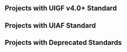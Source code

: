 ## Projects with UIGF v4.0+ Standard

<RelativeProjectPanel>
  <Pcd
    bg="/partnerships/TeyvatGuide/AppPreview.png"
    icon="/partnerships/TeyvatGuide/logo.png"
    repo="https://github.com/BTMuli/TeyvatGuide"
    site="https://apps.microsoft.com/detail/9NLBNNNBNSJN"
    title="Teyvat Guide"
    desc="Game Tool for Genshin Impact Player"
    import export>
    <template #import>
      <Pcb label="UIGF v4.0" :games="['ys', 'sr_', 'zzz_']" bg="orange"></Pcb>
      <Pcb label="UIGF v3.0" :games="['ys']" bg="white"></Pcb>
      <Pcb label="UIGF v2.4" :games="['ys']" bg="white"></Pcb>
      <Pcb label="UIGF v2.3" :games="['ys']" bg="white"></Pcb>
    </template>
    <template #export>
      <Pcb label="UIGF v4.0" :games="['ys', 'sr_', 'zzz_']" bg="orange"></Pcb>
      <Pcb label="UIGF v3.0" :games="['ys']" bg="white"></Pcb>
    </template>
  </Pcd>
  <Pcd
    bg="/partnerships/ThePizzaHelper/ThePizzaHelper-uigf-preview.png"
    icon="/partnerships/ThePizzaHelper/ThePizzaHelper-logo-clipped.png"
    repo="https://github.com/pizza-studio/PizzaHelperUnited"
    site="https://apps.apple.com/app/id1635319193"
    title="The Pizza Helper"
    desc="A companion app (for Genshin Impact & Star Rail) among Apple platforms."
    import export>
    <template #import>
      <Pcb label="UIGF v4.0" :games="['ys', 'sr', 'zzz_']" bg="blue"></Pcb>
    </template>
    <template #export>
      <Pcb label="UIGF v4.0" :games="['ys', 'sr', 'zzz_']" bg="blue"></Pcb>
    </template>
  </Pcd>
  <Pcd
    bg="/partnerships/Firefly/preview.png"
    icon="/partnerships/Firefly/logo.png"
    repo="https://github.com/Natrium0521/Firefly"
    title="Firefly"
    desc="Honkai: Star Rail Tools"
    import export>
    <template #import>
      <Pcb label="UIGF v4.0" :games="['ys_', 'sr', 'zzz_']" bg="purple"></Pcb>
      <Pcb label="SRGF v1.0" :games="['sr']" bg="white"></Pcb>
    </template>
    <template #export>
      <Pcb label="UIGF v4.0" :games="['ys_', 'sr', 'zzz_']" bg="purple"></Pcb>
      <Pcb label="SRGF v1.0" :games="['sr']" bg="white"></Pcb>
    </template>
  </Pcd>
  <Pcd
    bg="/partnerships/ZzzSignalSearchExport/preview_en.png"
    icon="/partnerships/ZzzSignalSearchExport/logo.jpeg"
    repo="https://github.com/earthjasonlin/zzz-signal-search-export"
    title="Zenless Zone Zero Signal Search History Exporter"
    desc="A simple tool to manage your signal search history in Zenless Zone Zero"
    import export>
    <template #import>
      <Pcb label="UIGF v4.0" :games="['ys_', 'sr_', 'zzz']" bg="white"></Pcb>
    </template>
    <template #export>
      <Pcb label="UIGF v4.0" :games="['ys_', 'sr_', 'zzz']" bg="white"></Pcb>
    </template>
  </Pcd>
  <Pcd
    bg="/partnerships/Hollow/home.webp"
    icon="/partnerships/Hollow/icon.png"
    repo="https://github.com/AuroraZiling/Hollow"
    title="Hollow"
    desc="Zenless Zone Zero Toolbox"
    import export>
    <template #import>
      <Pcb label="UIGF v4.0" :games="['ys_', 'sr_', 'zzz']" bg="green"></Pcb>
    </template>
    <template #export>
      <Pcb label="UIGF v4.0" :games="['ys_', 'sr_', 'zzz']" bg="green"></Pcb>
    </template>
  </Pcd>
  <Pcd
    bg="https://cdn.jamsg.cn/release/SRTools/Preview.webp"
    icon="https://cdn.jamsg.cn/release/SRTools/Logo.webp"
    repo="https://github.com/JamXi233/SRTools/"
    site="https://srtools.jamsg.cn"
    title="SRTools"
    desc="Enhanced Honkai: Star Rail Launcher"
    import export>
    <template #import>
      <Pcb label="UIGF v4.0" :games="['ys_', 'sr', 'zzz_']" bg="purple"></Pcb>
      <Pcb label="SRGF v1.0" :games="['sr']" bg="white"></Pcb>
    </template>
    <template #export>
      <Pcb label="UIGF v4.0" :games="['ys_', 'sr', 'zzz_']" bg="purple"></Pcb>
    </template>
  </Pcd>
  <Pcd
    bg="https://cdn.jamsg.cn/release/ZenlessTools/Preview.webp"
    icon="https://cdn.jamsg.cn/release/ZenlessTools/Logo.webp"
    repo="https://github.com/JamXi233/ZenlessTools/"
    site="https://zentools.jamsg.cn"
    title="ZenlessTools"
    desc="The Best Toolbox for Proxies"
    import export>
    <template #import>
      <Pcb label="UIGF v4.0" :games="['ys_', 'sr_', 'zzz']" bg="orange"></Pcb>
    </template>
    <template #export>
      <Pcb label="UIGF v4.0" :games="['ys_', 'sr_', 'zzz']" bg="orange"></Pcb>
    </template>
  </Pcd>
  <Pcd
    bg="/partnerships/ShufflePlay/preview.png"
    icon="/partnerships/ShufflePlay/logo.png"
    repo="https://github.com/BTMuli/ShufflePlay"
    site="https://apps.microsoft.com/detail/9n6vc24jx0jq"
    title="ShufflePlay"
    desc="又一个绝区零第三方游戏工具"
    import export>
    <template #import>
      <Pcb label="UIGF v4.0" :games="['ys_', 'sr_', 'zzz']" bg="white"></Pcb>
    </template>
    <template #export>
      <Pcb label="UIGF v4.0" :games="['ys_', 'sr_', 'zzz']" bg="white"></Pcb>
    </template>
  </Pcd>
  <Pcd
    bg="/partnerships/StarRailToolkit/preview.png"
    icon="/partnerships/StarRailToolkit/logo.jpg"
    repo="https://github.com/LittleNyima/honkai-starrail-toolkit"
    title="Honkai: Star Rail Toolkit"
    desc="HSR Toolbox with cross-platform compatibility."
    import export>
    <template #import>
      <Pcb label="UIGF v4.0" :games="['ys_', 'sr', 'zzz_']" bg="purple"></Pcb>
      <Pcb label="SRGF v1.0" :games="['sr']" bg="white"></Pcb>
    </template>
    <template #export>
      <Pcb label="UIGF v4.0" :games="['ys_', 'sr', 'zzz_']" bg="purple"></Pcb>
      <Pcb label="SRGF v1.0" :games="['sr']" bg="white"></Pcb>
    </template>
  </Pcd>
  <Pcd
    bg="https://img.alicdn.com/imgextra/i4/1797064093/O1CN01F0AGTl1g6dvW6j28q_!!1797064093.png"
    icon="https://img.alicdn.com/imgextra/i4/1797064093/O1CN01oaGvKE1g6dut0pICS_!!1797064093.png"
    repo="https://github.com/DGP-Studio/Snap.Hutao"
    site="https://hut.ao/"
    title="Snap Hutao"
    desc="A multifunctional open-source Genshin Impact toolkit"
    import export>
    <template #import>
      <Pcb label="UIGF v4.0" :games="['ys', 'sr_', 'zzz_']" bg="red"></Pcb>
    </template>
    <template #export>
      <Pcb label="UIGF v4.0" :games="['ys', 'sr_', 'zzz_']" bg="red"></Pcb>
    </template>
  </Pcd>
  <Pcd
    bg="https://raw.githubusercontent.com/cntvc/star-rail-tools/main/docs/image/star_rail_tools_cover.png"
    icon="https://raw.githubusercontent.com/cntvc/star-rail-tools/main/resource/hsr.ico"
    repo="https://github.com/cntvc/star-rail-tools"
    title="StarRailTools"
    desc="A StarRail data backup tools."
    import export>
    <template #import>
      <Pcb label="UIGF v4.0" :games="['ys_', 'sr', 'zzz_']" bg="orange"></Pcb>
      <Pcb label="SRGF v1.0" :games="['sr']" bg="white"></Pcb>
    </template>
    <template #export>
      <Pcb label="UIGF v4.0" :games="['ys_', 'sr', 'zzz_']" bg="orange"></Pcb>
      <Pcb label="SRGF v1.0" :games="['sr']" bg="white"></Pcb>
    </template>
  </Pcd>
  <Pcd
   bg="/partnerships/travellersbag/projBg.png"
   icon="/partnerships/travellersbag/projIcon.png"
   repo="https://github.com/DreamedWorker/TravellersBag"
   site="https://bluedream.icu/TravellersBag"
   title="TravellersBag"
   desc="TravellersBag is a tool set software with content from Genshin Impact and designed for modern macOS"
   import export>
   <template #import>
     <Pcb label="UIGF v4.0" :games="['ys', 'sr_', 'zzz_']" bg="orange"></Pcb>
   </template>
   <template #export>
     <Pcb label="UIGF v4.0" :games="['ys', 'sr_', 'zzz_']" bg="orange"></Pcb>
   </template>
 </Pcd>
 <Pcd
    bg="/partnerships/HoyoBuddy/bg.png"
    icon="/partnerships/HoyoBuddy/icon.png"
    repo="https://github.com/seriaati/hoyo-buddy"
    site="https://hb.seria.moe/"
    title="Hoyo Buddy"
    desc="A feature rich, easy to use, and beautifully designed Discord bot made for Hoyoverse gamers"
    import export>
    <template #import>
      <Pcb label="UIGF v4.0" :games="['ys', 'sr', 'zzz']" bg="blue"></Pcb>
    </template>
    <template #export>
      <Pcb label="UIGF v4.0" :games="['ys', 'sr', 'zzz']" bg="blue"></Pcb>
    </template>
  </Pcd>
  <Pcd
    bg="/partnerships/PaimonsNotebook/preview.webp"
    icon="/partnerships/PaimonsNotebook/logo.webp"
    repo="https://github.com/QooLianyi/PaimonsNotebook"
    title="PaimonsNotebook"
    desc="Android-platform game tool for Genshin Impact"
    import export>
    <template #import>
      <Pcb label="UIGF v4.0" :games="['ys', 'sr_', 'zzz_']" bg="green"></Pcb>
      <Pcb label="UIGF v3.0" :games="['ys']" bg="white"></Pcb>
    </template>
    <template #export>
      <Pcb label="UIGF v4.0" :games="['ys', 'sr_', 'zzz_']" bg="green"></Pcb>
      <Pcb label="UIGF v3.0" :games="['ys']" bg="white"></Pcb>
    </template>
  </Pcd>
</RelativeProjectPanel>

## Projects with UIAF Standard

<RelativeProjectPanel>
  <Pcd
    bg="https://img.alicdn.com/imgextra/i4/1797064093/O1CN01F0AGTl1g6dvW6j28q_!!1797064093.png"
    icon="https://img.alicdn.com/imgextra/i4/1797064093/O1CN01oaGvKE1g6dut0pICS_!!1797064093.png"
    repo="https://github.com/DGP-Studio/Snap.Hutao"
    site="https://hut.ao/"
    title="Snap Hutao"
    desc="A multifunctional open-source Genshin Impact toolkit"
    import export>
    <template #import>
      <Pcb label="UIAF v1.1" :games="['ys']" bg="red"></Pcb>
    </template>
    <template #export>
      <Pcb label="UIAF v1.1" :games="['ys']" bg="red"></Pcb>
    </template>
  </Pcd>
  <Pcd
    bg="https://file.xunkong.cc/static/repo/xunkong/YanfeiLawyer.webp"
    icon="https://xunkong.cc/images/logo.640.webp"
    repo="https://github.com/xunkong/xunkong"
    site="https://xunkong.cc/"
    title="Xunkong"
    desc="记录旅途中发生的事"
    import export>
    <template #import>
      <Pcb label="UIAF v1.1" :games="['ys']" bg="red"></Pcb>
    </template>
    <template #export>
      <Pcb label="UIAF v1.1" :games="['ys']" bg="red"></Pcb>
    </template>
  </Pcd>
  <Pcd
    bg="/partnerships/cocogoat.png"
    icon="https://avatars.githubusercontent.com/u/82107463"
    repo="https://github.com/yuehaiTeam/cocogoat"
    site="https://cocogoat.work/"
    title="椰羊 cocogoat"
    desc="A toolbox for Genshin Impact 100% running in browser."
    import export>
    <template #import>
      <Pcb label="UIAF v1.1" :games="['ys']" bg="blue"></Pcb>
      <Pcb label="UIAF v1.0" :games="['ys']" bg="white"></Pcb>
    </template>
    <template #export>
      <Pcb label="UIAF v1.1" :games="['ys']" bg="blue"></Pcb>
      <Pcb label="UIAF v1.0" :games="['ys']" bg="white"></Pcb>
    </template>
  </Pcd>
  <Pcd
    bg="https://raw.githubusercontent.com/Finchaos/yae-markdown-230119/main/images/4.png"
    icon="https://raw.githubusercontent.com/HolographicHat/YaeAchievement/master/icon.ico"
    repo="https://github.com/HolographicHat/YaeAchievement"
    title="YaeAchievement"
    desc="更快、更准的原神成就导出工具"
    export>
    <template #export>
      <Pcb label="UIAF v1.1" :games="['ys']" bg="orange"></Pcb>
    </template>
  </Pcd>
  <Pcd
    bg="/partnerships/TeyvatGuide/AppPreview.png"
    icon="/partnerships/TeyvatGuide/logo.png"
    repo="https://github.com/BTMuli/TeyvatGuide"
    site="https://apps.microsoft.com/detail/9NLBNNNBNSJN"
    title="Teyvat Guide"
    desc="Game Tool for Genshin Impact Player"
    import export>
    <template #import>
      <Pcb label="UIAF v1.1" :games="['ys']" bg="orange"></Pcb>
    </template>
    <template #export>
      <Pcb label="UIAF v1.1" :games="['ys']" bg="orange"></Pcb>
    </template>
  </Pcd>
  <Pcd
    bg="/partnerships/PaimonsNotebook/preview.webp"
    icon="/partnerships/PaimonsNotebook/logo.webp"
    repo="https://github.com/QooLianyi/PaimonsNotebook"
    title="PaimonsNotebook"
    desc="Android-platform game tool for Genshin Impact"
    import export>
    <template #import>
      <Pcb label="UIAF v1.1" :games="['ys']" bg="green"></Pcb>
    </template>
    <template #export>
      <Pcb label="UIAF v1.1" :games="['ys']" bg="green"></Pcb>
    </template>
  </Pcd>
  <Pcd
   bg="/partnerships/travellersbag/projBg.png"
   icon="/partnerships/travellersbag/projIcon.png"
   repo="https://github.com/DreamedWorker/TravellersBag"
   site="https://bluedream.icu/TravellersBag"
   title="TravellersBag"
   desc="TravellersBag is a tool set software with content from Genshin Impact and designed for modern macOS"
   import export>
   <template #import>
     <Pcb label="UIAF v1.1" :games="['ys']" bg="orange"></Pcb>
   </template>
   <template #export>
     <Pcb label="UIAF v1.1" :games="['ys']" bg="orange"></Pcb>
   </template>
 </Pcd>
</RelativeProjectPanel>

## Projects with Deprecated Standards

<RelativeProjectPanel>
  <Pcd
    bg="https://img.alicdn.com/imgextra/i3/1797064093/O1CN018VkZBw1g6dvTMaX9W_!!1797064093.png"
    icon="https://s1.ax1x.com/2023/09/09/pP6xBef.png"
    repo="https://github.com/biuuu/genshin-wish-export"
    title="genshin wish export"
    desc="Easily export the Genshin Impact wish record"
    export>
    <template #export>
      <Pcb label="UIGF v3.0" :games="['ys']" bg="white"></Pcb>
    </template>
  </Pcd>
  <Pcd
    bg="https://file.xunkong.cc/static/repo/xunkong/YanfeiLawyer.webp"
    icon="https://xunkong.cc/images/logo.640.webp"
    repo="https://github.com/xunkong/xunkong"
    site="https://xunkong.cc/"
    title="Xunkong"
    desc="记录旅途中发生的事"
    import export>
    <template #import>
      <Pcb label="UIGF v2.2" :games="['ys']" bg="red"></Pcb>
    </template>
    <template #export>
      <Pcb label="UIGF v2.2" :games="['ys']" bg="red"></Pcb>
    </template>
  </Pcd>
  <Pcd
    bg="https://s1.ax1x.com/2023/09/09/pP6x1eK.png"
    icon="https://s1.ax1x.com/2023/09/09/pP6xyFg.jpg"
    repo="https://github.com/voderl/genshin-gacha-analyzer"
    site="https://genshin.voderl.cn/"
    title="genshin-gacha-analyzer"
    desc="genshin wish history analyzer"
    import>
    <template #import>
      <Pcb label="UIGF v2.2" :games="['ys']" bg="green"></Pcb>
    </template>
  </Pcd>
  <Pcd
    bg="/partnerships/mukapp/preview.webp"
    icon="https://img.alicdn.com/imgextra/i4/1797064093/O1CN01agfnd91g6dvMzibmE_!!1797064093.png"
    repo="https://github.com/MUKAPP/MGenshinTool"
    site="https://gtool.mukapp.top/"
    title="应急食品"
    desc="安卓平台下的原神工具客户端">
    <Pcb label="UIGF Unknown" :games="['ys']" bg="green"></Pcb>
  </Pcd>
  <Pcd
    bg="/partnerships/teyvat-preview.png"
    icon="https://img.alicdn.com/imgextra/i1/1797064093/O1CN01wVRiEq1g6dvGG2mmX_!!1797064093.png"
    site="https://www.yshelper.com/index.php"
    title="YSHelper"
    desc="专注旅行者服务的微信小程序">
    <Pcb label="UIGF Unknown" :games="['ys']" bg="green"></Pcb>
  </Pcd>
  <Pcd
    bg="https://img.alicdn.com/imgextra/i1/1797064093/O1CN01Or2BBf1g6dvUQwGP9_!!1797064093.png"
    icon="https://s1.ax1x.com/2023/09/09/pP6xyFg.jpg"
    repo="https://github.com/sunfkny/genshin-gacha-export"
    title="genshin-gacha-export"
    desc="原神抽卡记录导出"
    export>
    <template #export>
      <Pcb label="UIGF v2.2" :games="['ys']" bg="blue"></Pcb>
    </template>
  </Pcd>
  <Pcd
    bg="https://starward.scighost.com/resource/img/uigf/uigf_en.webp"
    icon="/partnerships/starward/logo.ico"
    repo="https://github.com/Scighost/Starward"
    title="Starward"
    desc="Game Launcher for miHoYo"
    export>
    <template #export>
      <Pcb label="UIGF v2.3" :games="['ys']" bg="blue"></Pcb>
      <Pcb label="SRGF v1.0" :games="['sr']" bg="blue"></Pcb>
    </template>
  </Pcd>
  <Pcd
    bg="https://raw.githubusercontent.com/DancingSnow0517/StarRail-gacha/master/imgs/1.png"
    icon="https://raw.githubusercontent.com/DancingSnow0517/StarRail-gacha/master/imgs/star_rail.png"
    repo="https://github.com/DancingSnow0517/StarRail-gacha"
    title="StarRail Gacha Exporter"
    desc="A Quick and Easy Honkai: Star Rail Gacha export tool"
    export>
    <template #export>
      <Pcb label="SRGF v1.0" :games="['sr']" bg="white"></Pcb>
    </template>
  </Pcd>
  <Pcd
    bg="https://raw.githubusercontent.com/BoxCatTeam/SRCat/master/github-assets/images/3.png"
    icon="https://raw.githubusercontent.com/BoxCatTeam/SRCat/master/github-assets/images/app_icon.png"
    repo="https://github.com/BoxCatTeam/SRCat"
    site="https://srcat.boxcat.org/"
    title="SRCat"
    desc="Honkai: Star Rail Toolbox / May the kitties accompany all the way along."
    export>
    <template #export>
      <Pcb label="SRGF v1.0" :games="['sr']" bg="red"></Pcb>
    </template>
  </Pcd>
  <Pcd
    bg="/partnerships/starwo/preview.png"
    icon="/partnerships/starwo/logo.png"
    repo="https://github.com/TremblingMoeNew/StarRailWarpObserve"
    site="https://starwo.dodocotales.cc/"
    title="Star Rail Warp Observe"
    desc="Observe every warp of you"
    import export>
    <template #import>
      <Pcb label="SRGF v1.0" :games="['sr']" bg="white"></Pcb>
    </template>
    <template #export>
      <Pcb label="SRGF v1.0" :games="['sr']" bg="white"></Pcb>
    </template>
  </Pcd>
</RelativeProjectPanel>

